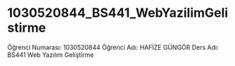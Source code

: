 # 1030520844_BS441_WebYazilimGelistirme

Öğrenci Numarası: 1030520844
Öğrenci Adı: HAFİZE GÜNGÖR
Ders Adı: BS441 Web Yazılım Geliştirme

